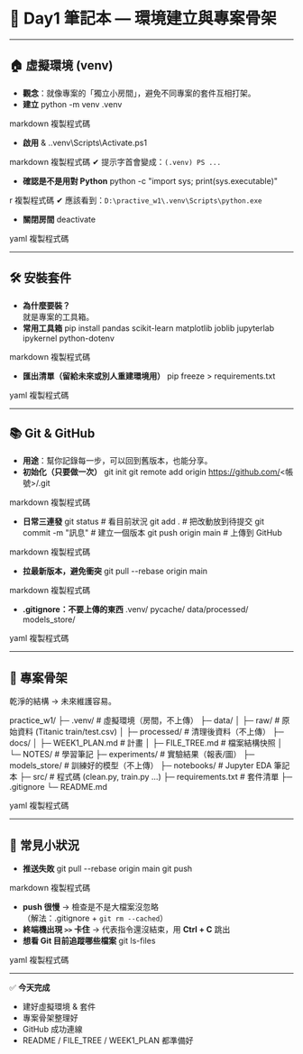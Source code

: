 # 🚀 Day1 筆記本 — 環境建立與專案骨架

---

## 🏠 虛擬環境 (venv)
- **觀念**：就像專案的「獨立小房間」，避免不同專案的套件互相打架。
- **建立**
python -m venv .venv

markdown
複製程式碼
- **啟用**
& ..venv\Scripts\Activate.ps1

markdown
複製程式碼
✔ 提示字首會變成：`(.venv) PS ...`
- **確認是不是用對 Python**
python -c "import sys; print(sys.executable)"

r
複製程式碼
✔ 應該看到：`D:\practive_w1\.venv\Scripts\python.exe`
- **關閉房間**
deactivate

yaml
複製程式碼

---

## 🛠 安裝套件
- **為什麼要裝？**  
就是專案的工具箱。
- **常用工具箱**
pip install pandas scikit-learn matplotlib joblib jupyterlab ipykernel python-dotenv

markdown
複製程式碼
- **匯出清單（留給未來或別人重建環境用）**
pip freeze > requirements.txt

yaml
複製程式碼

---

## 📚 Git & GitHub
- **用途**：幫你記錄每一步，可以回到舊版本，也能分享。
- **初始化（只要做一次）**
git init
git remote add origin https://github.com/<帳號>/<repo>.git

markdown
複製程式碼
- **日常三連發**
git status # 看目前狀況
git add . # 把改動放到待提交
git commit -m "訊息" # 建立一個版本
git push origin main # 上傳到 GitHub

markdown
複製程式碼
- **拉最新版本，避免衝突**
git pull --rebase origin main

markdown
複製程式碼
- **.gitignore：不要上傳的東西**
.venv/
pycache/
data/processed/
models_store/

yaml
複製程式碼

---

## 📂 專案骨架
乾淨的結構 → 未來維護容易。

practice_w1/
├─ .venv/ # 虛擬環境（房間，不上傳）
├─ data/
│ ├─ raw/ # 原始資料 (Titanic train/test.csv)
│ ├─ processed/ # 清理後資料（不上傳）
├─ docs/
│ ├─ WEEK1_PLAN.md # 計畫
│ ├─ FILE_TREE.md # 檔案結構快照
│ └─ NOTES/ # 學習筆記
├─ experiments/ # 實驗結果（報表/圖）
├─ models_store/ # 訓練好的模型（不上傳）
├─ notebooks/ # Jupyter EDA 筆記本
├─ src/ # 程式碼 (clean.py, train.py …)
├─ requirements.txt # 套件清單
├─ .gitignore
└─ README.md

yaml
複製程式碼

---

## 📝 常見小狀況
- **推送失敗**
git pull --rebase origin main
git push

markdown
複製程式碼
- **push 很慢** → 檢查是不是大檔案沒忽略  
（解法：.gitignore + `git rm --cached`）
- **終端機出現 `>>` 卡住** → 代表指令還沒結束，用 **Ctrl + C** 跳出
- **想看 Git 目前追蹤哪些檔案**
git ls-files

yaml
複製程式碼

---

✅ **今天完成**
- 建好虛擬環境 & 套件  
- 專案骨架整理好  
- GitHub 成功連線  
- README / FILE_TREE / WEEK1_PLAN 都準備好